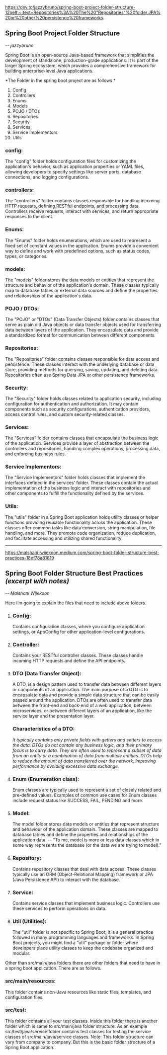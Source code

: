 https://dev.to/jazzybruno/spring-boot-project-folder-structure-12oe#:~:text=Repositories%3A%20The%20"Repositories"%20folder,JPA%20or%20other%20persistence%20frameworks.

## Spring Boot Project Folder Structure
*-- jazzybruno*

Spring Boot is an open-source Java-based framework that simplifies the development of standalone, production-grade applications. It is part of the larger Spring ecosystem, which provides a comprehensive framework for building enterprise-level Java applications.

*The Folder in the spring boot project are as follows *

1. Config
2. Controllers
3. Enums
4. Models
5. POJO / DTOs
6. Repositories
7. Security
8. Services
9. Service Implementors
10. Utils

### config:
The "config" folder holds configuration files for customizing the application's behavior, such as application properties or YAML files, allowing developers to specify settings like server ports, database connections, and logging configurations.

### controllers:
The "controllers" folder contains classes responsible for handling incoming HTTP requests, defining RESTful endpoints, and processing data. Controllers receive requests, interact with services, and return appropriate responses to the client.

### Enums:
The "Enums" folder holds enumerations, which are used to represent a fixed set of constant values in the application. Enums provide a convenient way to define and work with predefined options, such as status codes, types, or categories.

### models:
The "models" folder stores the data models or entities that represent the structure and behavior of the application's domain. These classes typically map to database tables or external data sources and define the properties and relationships of the application's data.

### POJO / DTOs:
The "POJO" or "DTOs" (Data Transfer Objects) folder contains classes that serve as plain old Java objects or data transfer objects used for transferring data between layers of the application. They encapsulate data and provide a standardized format for communication between different components.

### Repositories:
The "Repositories" folder contains classes responsible for data access and persistence. These classes interact with the underlying database or data store, providing methods for querying, saving, updating, and deleting data. Repositories often use Spring Data JPA or other persistence frameworks.

### Security: 
The "Security" folder holds classes related to application security, including configuration for authentication and authorization. It may contain components such as security configurations, authentication providers, access control rules, and custom security-related classes.

### Services: 
The "Services" folder contains classes that encapsulate the business logic of the application. Services provide a layer of abstraction between the controllers and repositories, handling complex operations, processing data, and enforcing business rules.

### Service Implementors: 
The "Service Implementors" folder holds classes that implement the interfaces defined in the services' folder. These classes contain the actual implementation of the business logic and interact with repositories and other components to fulfill the functionality defined by the services.

### Utils: 
The "utils" folder in a Spring Boot application holds utility classes or helper functions providing reusable functionality across the application. These classes offer common tasks like data conversion, string manipulation, file handling, and more. They promote code organization, reduce duplication, and facilitate accessing and utilizing shared functionality.

<hr>

https://malshani-wijekoon.medium.com/spring-boot-folder-structure-best-practices-18ef78a81819 

## Spring Boot Folder Structure Best Practices *(excerpt with notes)*
*-- Malshani Wijekoon*


Here I’m going to explain the files that need to include above folders.


1. ### Config:
   Contains configuration classes, where you configure application settings, or AppConfig for other application-level configurations.


2. ### Controller:
   Contains your RESTful controller classes. These classes handle incoming HTTP requests and define the API endpoints.


3. ### DTO (Data Transfer Object):
    A DTO, is a design pattern used to transfer data between different layers or components of an application. The main purpose of a DTO is to encapsulate data and provide a simple data structure that can be easily passed around the application. DTOs are often used to transfer data between the front-end and back-end of a web application, between microservices, or between different layers of an application, like the service layer and the presentation layer.
    ### Characteristics of a DTO:
    *It typically contains only private fields with getters and setters to access the data.
DTOs do not contain any business logic, and their primary focus is to carry data.
They are often used to represent a subset of data from an entity or a combination of data from multiple entities.
DTOs help to reduce the amount of data transferred over the network, improving performance by avoiding excessive data exchange.*


4. ### Enum (Enumeration class):
   Enum classes are typically used to represent a set of closely related and pre-defined values. Examples of common use cases for Enum classes include request status like SUCCESS, FAIL, PENDING and more.


5. ### Model:
   The model folder stores data models or entities that represent structure and behaviour of the application domain. These classes are mapped to database tables and define the properties and relationships of the application data. 
   -- "To me, model is more or less data classes which in some way represents the database (or the data we are trying to model)."

6. ### Repository:
    Contains repository classes that deal with data access. These classes typically use an ORM (Object-Relational Mapping) framework or JPA (Java Persistence API) to interact with the database.


7. ### Service:
   Contains service classes that implement business logic. Controllers use these services to perform operations on data.


8. ### Util (Utilities):
   The “util” folder is not specific to Spring Boot; it is a general practice followed in many programming languages and frameworks. In Spring Boot projects, you might find a “util” package or folder where developers place utility classes to keep the codebase organized and modular.


Other than src/main/java folders there are other folders that need to have in a spring boot application. There are as follows.

### src/main/resources:
This folder contains non-Java resources like static files, templates, and configuration files.
### src/test:
This folder contains all your test classes. Inside this folder there is another folder which is same to src/main/java folder structure. As an example src/test/java/service folder contains test classes for testing the service classes of src/main/java/service classes.
Note: This folder structure can vary from company to company. But this is the basic folder structure of a Spring Boot application.





